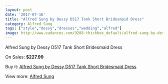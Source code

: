 ```yaml
---
layout: post
date: '2017-07-16'
title: "Alfred Sung by Dessy D517 Tank Short Bridesmaid Dress"
category: Alfred Sung
tags: ["style","dessy","dresses","wedding","alfred"]
image: http://www.eudances.com/9288-thickbox_default/alfred-sung-by-dessy-d517-tank-short-bridesmaid-dress.jpg
---
```

Alfred Sung by Dessy D517 Tank Short Bridesmaid Dress

On Sales: **$227.99**
<a href="https://www.eudances.com/en/alfred-sung/3108-alfred-sung-by-dessy-d517-tank-short-bridesmaid-dress.html"><amp-img layout="responsive" width="600" height="600" src="//www.eudances.com/9288-thickbox_default/alfred-sung-by-dessy-d517-tank-short-bridesmaid-dress.jpg" alt="Alfred Sung by Dessy D517 Tank Short Bridesmaid Dress 0" /></a>
<a href="https://www.eudances.com/en/alfred-sung/3108-alfred-sung-by-dessy-d517-tank-short-bridesmaid-dress.html"><amp-img layout="responsive" width="600" height="600" src="//www.eudances.com/9291-thickbox_default/alfred-sung-by-dessy-d517-tank-short-bridesmaid-dress.jpg" alt="Alfred Sung by Dessy D517 Tank Short Bridesmaid Dress 1" /></a>
<a href="https://www.eudances.com/en/alfred-sung/3108-alfred-sung-by-dessy-d517-tank-short-bridesmaid-dress.html"><amp-img layout="responsive" width="600" height="600" src="//www.eudances.com/9290-thickbox_default/alfred-sung-by-dessy-d517-tank-short-bridesmaid-dress.jpg" alt="Alfred Sung by Dessy D517 Tank Short Bridesmaid Dress 2" /></a>
<a href="https://www.eudances.com/en/alfred-sung/3108-alfred-sung-by-dessy-d517-tank-short-bridesmaid-dress.html"><amp-img layout="responsive" width="600" height="600" src="//www.eudances.com/9289-thickbox_default/alfred-sung-by-dessy-d517-tank-short-bridesmaid-dress.jpg" alt="Alfred Sung by Dessy D517 Tank Short Bridesmaid Dress 3" /></a>

Buy it: [Alfred Sung by Dessy D517 Tank Short Bridesmaid Dress](https://www.eudances.com/en/alfred-sung/3108-alfred-sung-by-dessy-d517-tank-short-bridesmaid-dress.html "Alfred Sung by Dessy D517 Tank Short Bridesmaid Dress")

View more: [Alfred Sung](https://www.eudances.com/en/52-alfred-sung "Alfred Sung")